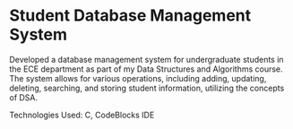 # Student Database Management System

Developed a database management system for undergraduate students in the ECE department as part of my Data Structures and Algorithms course. The system allows for various operations, including adding, updating, deleting, searching, and storing student information, utilizing the concepts of DSA.

Technologies Used: C, CodeBlocks IDE

